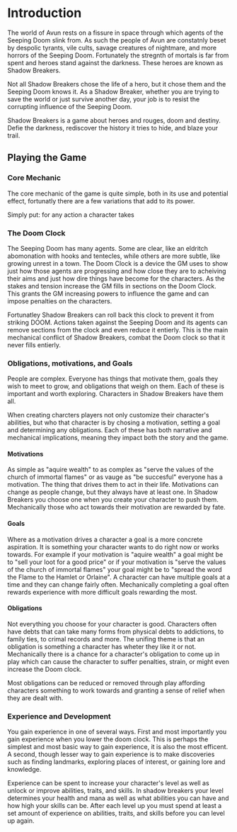 # Introduction

The world of Avun rests on a fissure in space through which agents of the Seeping Doom slink from. As such the people of Avun are constatnly beset by despolic tyrants, vile cults, savage creatures of nightmare, and more horrors of the Seeping Doom. Fortunately the stregnth of mortals is far from spent and heroes stand against the darkness. These heroes are known as Shadow Breakers.

Not all Shadow Breakers chose the life of a hero, but it chose them and the Seeping Doom knows it. As a Shadow Breaker, whether you are trying to save the world or just survive another day, your job is to resist the corrupting influence of the Seeping Doom.

Shadow Breakers is a game about heroes and rouges, doom and destiny. Defie the darkness, rediscover the history it tries to hide, and blaze your trail.

## Playing the Game

### Core Mechanic

The core mechanic of the game is quite simple, both in its use and potential effect, fortunatly there are a few variations that add to its power.

Simply put: for any action a character takes

### The Doom Clock

The Seeping Doom has many agents. Some are clear, like an eldritch abomonation with hooks and tentecles, while others are more subtle, like growing unrest in a town. The Doom Clock is a device the GM uses to show just how those agents are progressing and how close they are to acheiving their aims and just how dire things have become for the characters. As the stakes and tension increase the GM fills in sections on the Doom Clock. This grants the GM increasing powers to influence the game and can impose penalties on the characters.

Fortunatley Shadow Breakers can roll back this clock to prevent it from striking DOOM. Actions taken against the Seeping Doom and its agents can remove sections from the clock and even reduce it entierly. This is the main mechanical conflict of Shadow Breakers, combat the Doom clock so that it never fills entierly.

### Obligations, motivations, and Goals

People are complex. Everyone has things that motivate them, goals they wish to meet to grow, and obligations that weigh on them. Each of these is important and worth exploring. Characters in Shadow Breakers have them all. 

When creating charcters players not only customize their character's abilities, but who that character is by chosing a motivation, setting a goal and determining any obligations. Each of these has both narrative and mechanical implications, meaning they impact both the story and the game.

#### Motivations

As simple as "aquire wealth" to as complex as "serve the values of the church of immortal flames" or as vauge as "be succesful" everyone has a motivation. The thing that drives them to act in their life. Motivations can change as people change, but they always have at least one. In Shadow Breakers you choose one when you create your character to push them. Mechanically those who act towards their motivation are rewarded by fate.

#### Goals

Where as a motivation drives a character a goal is a more concrete aspiration. It is something your character wants to do right now or works towards. For example if your motivation is "aquire wealth" a goal might be to "sell your loot for a good price" or if your motivation is "serve the values of the church of immortal flames" your goal might be to "spread the word the Flame to the Hamlet or Orlaine". A character can have multiple goals at a time and they can change fairly often. Mechanically completing a goal often rewards experience with more difficult goals rewarding the most.

#### Obligations

Not everything you choose for your character is good. Characters often have debts that can take many forms from physical debts to addictions, to family ties, to crimal records and more. The unifing theme is that an obligation is something a character has wheter they like it or not. Mechanically there is a chance for a character's obligation to come up in play which can cause the character to suffer penalties, strain, or might even increase the Doom clock.

Most obligations can be reduced or removed through play affording characters something to work towards and granting a sense of relief when they are dealt with.

### Experience and Development

You gain experience in one of several ways. First and most importantly you gain experience when you lower the doom clock. This is perhaps the simplest and most basic way to gain experience, it is also the most efficent. A second, though lesser way to gain experience is to make discoveries such as finding landmarks, exploring places of interest, or gaining lore and knowledge.

Experience can be spent to increase your character's level as well as unlock or improve abilities, traits, and skills. In shadow breakers your level determines your health and mana as well as what abilities you can have and how high your skills can be. After each level up you must spend at least a set amount of experience on abilities, traits, and skills before you can level up again.